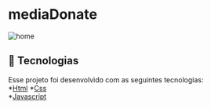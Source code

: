 # mediaDonate  
  
![home](https://user-images.githubusercontent.com/56805229/85428730-0a207100-b554-11ea-80c1-cfd1aa12e55b.gif)  
  
## :rocket: Tecnologias  
Esse projeto foi desenvolvido com as seguintes tecnologias:  
*[Html](https://developer.mozilla.org/pt-BR/docs/Web/HTML/HTML5)
*[Css](https://developer.mozilla.org/pt-BR/docs/Web/CSS)  
*[Javascript](https://developer.mozilla.org/pt-BR/docs/Aprender/JavaScript)  


